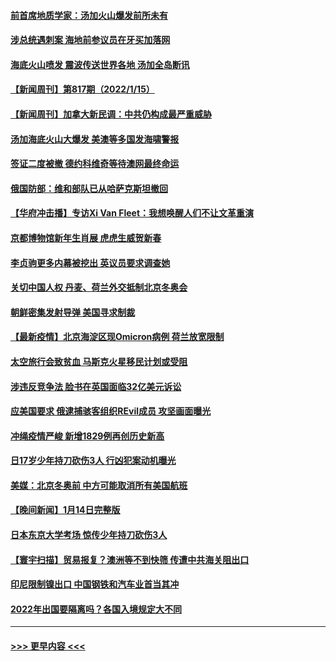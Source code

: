 #### [前首席地质学家：汤加火山爆发前所未有](../pages/prog202/a103322559.md?t=01170700) 
#### [涉总统遇刺案 海地前参议员在牙买加落网](../pages/prog202/a103322466.md?t=01170700) 
#### [海底火山喷发 震波传送世界各地 汤加全岛断讯](../pages/prog202/a103322399.md?t=01170700) 
#### [【新闻周刊】第817期（2022/1/15）](../pages/prog202/a103322269.md?t=01170700) 
#### [【新闻周刊】加拿大新民调：中共仍构成最严重威胁](../pages/prog202/a103322211.md?t=01170700) 
#### [汤加海底火山大爆发 美澳等多国发海啸警报](../pages/prog202/a103322179.md?t=01170700) 
#### [签证二度被撤 德约科维奇等待澳网最终命运](../pages/prog202/a103322184.md?t=01170700) 
#### [俄国防部：维和部队已从哈萨克斯坦撤回](../pages/prog202/a103322141.md?t=01170700) 
#### [【华府冲击播】专访Xi Van Fleet：我想唤醒人们不让文革重演](../pages/prog202/a103322096.md?t=01170700) 
#### [京都博物馆新年生肖展 虎虎生威贺新春](../pages/prog202/a103322094.md?t=01170700) 
#### [李贞驹更多内幕被挖出 英议员要求调查她](../pages/prog202/a103322017.md?t=01170700) 
#### [关切中国人权 丹麦、荷兰外交抵制北京冬奥会](../pages/prog202/a103321981.md?t=01170700) 
#### [朝鲜密集发射导弹 美国寻求制裁](../pages/prog202/a103321979.md?t=01170700) 
#### [【最新疫情】北京海淀区现Omicron病例  荷兰放宽限制](../pages/prog202/a103321993.md?t=01170700) 
#### [太空旅行会致贫血 马斯克火星移民计划或受阻](../pages/prog202/a103321891.md?t=01170700) 
#### [涉违反竞争法 脸书在英国面临32亿美元诉讼](../pages/prog202/a103321904.md?t=01170700) 
#### [应美国要求 俄逮捕骇客组织REvil成员 攻坚画面曝光](../pages/prog202/a103321824.md?t=01170700) 
#### [冲绳疫情严峻 新增1829例再创历史新高](../pages/prog202/a103321812.md?t=01170700) 
#### [日17岁少年持刀砍伤3人 行凶犯案动机曝光](../pages/prog202/a103321802.md?t=01170700) 
#### [美媒：北京冬奥前 中方可能取消所有美国航班](../pages/prog202/a103321698.md?t=01170700) 
#### [【晚间新闻】1月14日完整版](../pages/prog202/a103321621.md?t=01170700) 
#### [日本东京大学考场 惊传少年持刀砍伤3人](../pages/prog202/a103321640.md?t=01170700) 
#### [【寰宇扫描】贸易报复？澳洲等不到快筛 传遭中共海关阻出口](../pages/prog202/a103317716.md?t=01170700) 
#### [印尼限制镍出口 中国钢铁和汽车业首当其冲](../pages/prog202/a103320935.md?t=01170700) 
#### [2022年出国要隔离吗？各国入境规定大不同](../pages/prog202/a103321106.md?t=01170700) 

----
#### [ >>> 更早内容 <<< ](../indexes/prog202-earlier.md)
